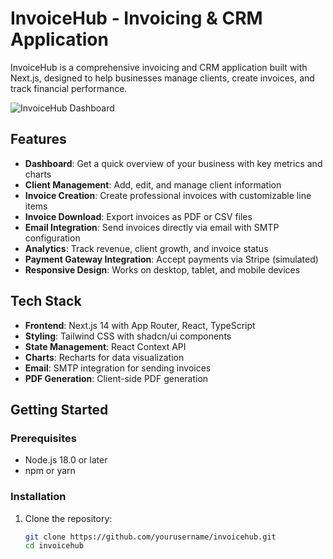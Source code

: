 # InvoiceHub - Invoicing & CRM Application

InvoiceHub is a comprehensive invoicing and CRM application built with Next.js, designed to help businesses manage clients, create invoices, and track financial performance.

![InvoiceHub Dashboard](https://placeholder.svg?height=400&width=800)

## Features

- **Dashboard**: Get a quick overview of your business with key metrics and charts
- **Client Management**: Add, edit, and manage client information
- **Invoice Creation**: Create professional invoices with customizable line items
- **Invoice Download**: Export invoices as PDF or CSV files
- **Email Integration**: Send invoices directly via email with SMTP configuration
- **Analytics**: Track revenue, client growth, and invoice status
- **Payment Gateway Integration**: Accept payments via Stripe (simulated)
- **Responsive Design**: Works on desktop, tablet, and mobile devices

## Tech Stack

- **Frontend**: Next.js 14 with App Router, React, TypeScript
- **Styling**: Tailwind CSS with shadcn/ui components
- **State Management**: React Context API
- **Charts**: Recharts for data visualization
- **Email**: SMTP integration for sending invoices
- **PDF Generation**: Client-side PDF generation

## Getting Started

### Prerequisites

- Node.js 18.0 or later
- npm or yarn

### Installation

1. Clone the repository:
   ```bash
   git clone https://github.com/yourusername/invoicehub.git
   cd invoicehub

